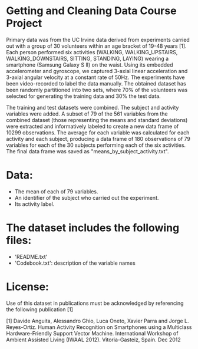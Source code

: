 Getting and Cleaning Data Course Project
==================================================================

Primary data was from the UC Irvine data derived from experiments carried out with a group of 30 volunteers within an age bracket of 19-48 years [1]. Each person performed six activities (WALKING, WALKING_UPSTAIRS, WALKING_DOWNSTAIRS, SITTING, STANDING, LAYING) wearing a smartphone (Samsung Galaxy S II) on the waist. Using its embedded accelerometer and gyroscope, we captured 3-axial linear acceleration and 3-axial angular velocity at a constant rate of 50Hz. The experiments have been video-recorded to label the data manually. The obtained dataset has been randomly partitioned into two sets, where 70% of the volunteers was selected for generating the training data and 30% the test data. 

The training and test datasets were combined.  The subject and activity variables were added.  A subset of 79 of the 561 variables from the combined dataset (those representing the means and standard deviations) were extracted and informatively labeled to create a new data frame of 10299 observations.  The average for each variable was calculated for each activity and each subject, producing a data frame of 180 observations of 79 variables for each of the 30 subjects performing each of the six activities.  The final data frame was saved as "means_by_subject_activity.txt".

Data:
======================================

- The mean of each of 79 variables.
- An identifier of the subject who carried out the experiment.
- Its activity label. 

The dataset includes the following files:
=========================================

- 'README.txt'
- 'Codebook.txt': description of the variable names


License:
========
Use of this dataset in publications must be acknowledged by referencing the following publication [1] 

[1] Davide Anguita, Alessandro Ghio, Luca Oneto, Xavier Parra and Jorge L. Reyes-Ortiz. Human Activity Recognition on Smartphones using a Multiclass Hardware-Friendly Support Vector Machine. International Workshop of Ambient Assisted Living (IWAAL 2012). Vitoria-Gasteiz, Spain. Dec 2012
